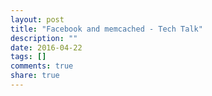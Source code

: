 ```yaml
---
layout: post
title: "Facebook and memcached - Tech Talk"
description: ""
date: 2016-04-22
tags: []
comments: true
share: true
---
```




